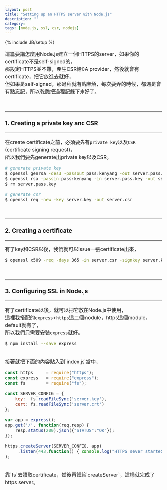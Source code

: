 ```yaml
---
layout: post
title: "Setting up an HTTPS server with Node.js"
description: ""
category: 
tags: [node.js, ssl, csr, nodejs]
---
```

{% include JB/setup %}

<font size=3>

這篇要講怎麼用Node.js建立一個HTTPS的server，如果你的certificate不是self-signed的，</br>
那設定HTTPS並不難，產生CSR給CA provider，然後就會有certificate，把它放進去就好，</br>
但如果是self-signed，那過程就有點麻煩，每次要弄的時候，都還是會有點忘記，所以乾脆把過程記錄下來好了。</br>


</br>

---
### 1. Creating a private key and CSR
---

在create certificate之前，必須要先有`private key`以及`CSR` (certificate signing request)，</br>
所以我們要先generate出private key以及CSR。

```bash
# generate private key
$ openssl genrsa -des3 -passout pass:kenyang -out server.pass.key 2048
$ openssl rsa -passin pass:kenyang -in server.pass.key -out server.key
$ rm server.pass.key

# generate csr
$ openssl req -new -key server.key -out server.csr
```

</br>

<!--more-->

---
### 2. Creating a certificate
---

有了key和CSR以後，我們就可以issue一張certificate出來，

```bash
$ openssl x509 -req -days 365 -in server.csr -signkey server.key -out server.crt
```

</br>


---
### 3. Configuring SSL in Node.js
---

有了certificate以後，就可以把它放在Node.js中使用，</br>
這裡我搭配的`express`+`https`這二個module，https這個module，default就有了，</br>
所以我們只需要安裝`express`就好。

```bash
$ npm install --save express
```

</br>
接著就把下面的內容貼入到`index.js`當中，

```javascript
const https     = require("https");
const express   = require("express");
const fs        = require("fs");

const SERVER_CONFIG = {
    key:  fs.readFileSync('server.key'),
    cert: fs.readFileSync('server.crt')
};

var app = express();
app.get('/', function(req,resp) {
    resp.status(200).json({"STATUS":"OK"});
});

https.createServer(SERVER_CONFIG, app)
     .listen(443,function() { console.log("HTTPS sever started"); }
);
```

</br>
靠`fs`去讀取certificate，然後再餵給`createServer`，這樣就完成了https server。</br>

</br>
</br>
</br>
</br>

</font>